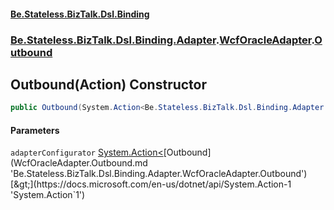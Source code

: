 #### [Be.Stateless.BizTalk.Dsl.Binding](README.md 'README')
### [Be.Stateless.BizTalk.Dsl.Binding.Adapter](Be.Stateless.BizTalk.Dsl.Binding.Adapter.md 'Be.Stateless.BizTalk.Dsl.Binding.Adapter').[WcfOracleAdapter](WcfOracleAdapter.md 'Be.Stateless.BizTalk.Dsl.Binding.Adapter.WcfOracleAdapter').[Outbound](WcfOracleAdapter.Outbound.md 'Be.Stateless.BizTalk.Dsl.Binding.Adapter.WcfOracleAdapter.Outbound')

## Outbound(Action<Outbound>) Constructor

```csharp
public Outbound(System.Action<Be.Stateless.BizTalk.Dsl.Binding.Adapter.WcfOracleAdapter.Outbound> adapterConfigurator);
```
#### Parameters

<a name='Be.Stateless.BizTalk.Dsl.Binding.Adapter.WcfOracleAdapter.Outbound.Outbound(System.Action_Be.Stateless.BizTalk.Dsl.Binding.Adapter.WcfOracleAdapter.Outbound_).adapterConfigurator'></a>

`adapterConfigurator` [System.Action&lt;](https://docs.microsoft.com/en-us/dotnet/api/System.Action-1 'System.Action`1')[Outbound](WcfOracleAdapter.Outbound.md 'Be.Stateless.BizTalk.Dsl.Binding.Adapter.WcfOracleAdapter.Outbound')[&gt;](https://docs.microsoft.com/en-us/dotnet/api/System.Action-1 'System.Action`1')